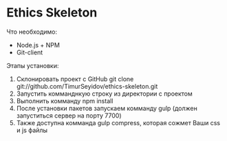 <html lang="en">
<head>
	<meta charset="UTF-8">
	<script src="/js/modernizr.min.js" type="text/javascript" charset="utf-8" async defer></script>
	<script src="/js/application.js" type="text/javascript" charset="utf-8" async defer></script>
	<link rel="stylesheet" type="text/css" href="css/style.css">
	<title>Ethics Skeleton</title>
</head>
<body>
<main>
	<h1>Ethics Skeleton</h1>
	<article class="unreset">
		<p>Что необходимо:</p>
		<ul>
			<li>Node.js + NPM</li>
			<li>Git-client</li>
		</ul>
		<p>Этапы установки:</p>
		<ol>
			<li>Склонировать проект с GitHub <span>git clone git://github.com/TimurSeyidov/ethics-skeleton.git</span></li>
			<li>Запустить комманднкую строку из директории с проектом</li>
			<li>Выполнить комманду <span>npm install</span></li>
			<li>После установки пакетов запускаем комманду <span>gulp</span> (должен запуститься сервер на порту 7700)</li>
			<li>Также доступна комманда <span>gulp compress</span>, которая сожмет Ваши css и js файлы</li>
		</ol>
	</article>
</main>
</body>
</html>
